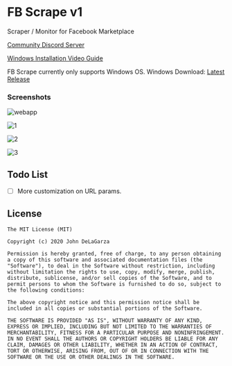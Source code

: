 # FB Scrape v1
Scraper / Monitor for Facebook Marketplace

[Community Discord Server](https://discord.gg/myv2be)

[Windows Installation Video Guide](https://youtu.be/_8m8pv-_etw)

FB Scrape currently only supports Windows OS.
Windows Download: [Latest Release](https://github.com/johndelagarza/fb-scrape/releases/latest)

### Screenshots

![webapp](https://imgur.com/AnPFTUz.png)

![1](https://imgur.com/Vj7RNqR.png)

![2](https://imgur.com/gGFtuU0.png)

![3](https://imgur.com/ecVkRIv.png)

## Todo List
- [ ] More customization on URL params.

## License

```
The MIT License (MIT)

Copyright (c) 2020 John DeLaGarza

Permission is hereby granted, free of charge, to any person obtaining a copy of this software and associated documentation files (the "Software"), to deal in the Software without restriction, including without limitation the rights to use, copy, modify, merge, publish, distribute, sublicense, and/or sell copies of the Software, and to permit persons to whom the Software is furnished to do so, subject to the following conditions:

The above copyright notice and this permission notice shall be included in all copies or substantial portions of the Software.

THE SOFTWARE IS PROVIDED "AS IS", WITHOUT WARRANTY OF ANY KIND, EXPRESS OR IMPLIED, INCLUDING BUT NOT LIMITED TO THE WARRANTIES OF MERCHANTABILITY, FITNESS FOR A PARTICULAR PURPOSE AND NONINFRINGEMENT. IN NO EVENT SHALL THE AUTHORS OR COPYRIGHT HOLDERS BE LIABLE FOR ANY CLAIM, DAMAGES OR OTHER LIABILITY, WHETHER IN AN ACTION OF CONTRACT, TORT OR OTHERWISE, ARISING FROM, OUT OF OR IN CONNECTION WITH THE SOFTWARE OR THE USE OR OTHER DEALINGS IN THE SOFTWARE.
```